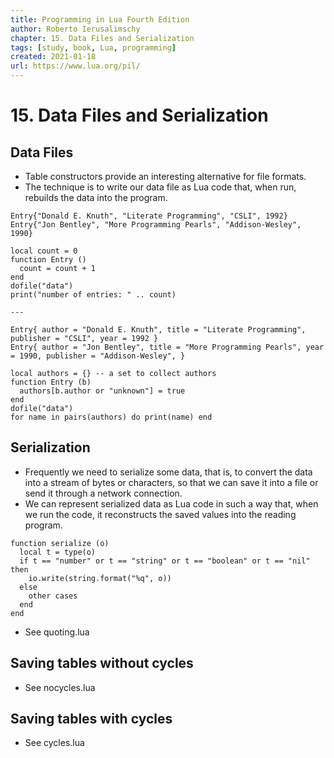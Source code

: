 ```yaml
---
title: Programming in Lua Fourth Edition
author: Roberto Ierusalimschy
chapter: 15. Data Files and Serialization
tags: [study, book, Lua, programming]
created: 2021-01-18
url: https://www.lua.org/pil/
---
```

# 15. Data Files and Serialization

## Data Files

* Table constructors provide an interesting alternative for file formats.
* The technique is to write our data file as Lua code that, when run, rebuilds the data into the program.

```
Entry{"Donald E. Knuth", "Literate Programming", "CSLI", 1992}
Entry{"Jon Bentley", "More Programming Pearls", "Addison-Wesley", 1990}

local count = 0
function Entry ()
  count = count + 1
end
dofile("data")
print("number of entries: " .. count)

---

Entry{ author = "Donald E. Knuth", title = "Literate Programming", publisher = "CSLI", year = 1992 }
Entry{ author = "Jon Bentley", title = "More Programming Pearls", year = 1990, publisher = "Addison-Wesley", }

local authors = {} -- a set to collect authors
function Entry (b)
  authors[b.author or "unknown"] = true
end
dofile("data")
for name in pairs(authors) do print(name) end
```

## Serialization

* Frequently we need to serialize some data, that is, to convert the data into a stream of bytes or characters, so that we can save it into a file or send it through a network connection.
* We can represent serialized data as Lua code in such a way that, when we run the code, it reconstructs the saved values into the reading program.

```
function serialize (o)
  local t = type(o)
  if t == "number" or t == "string" or t == "boolean" or t == "nil" then
    io.write(string.format("%q", o))
  else
    other cases
  end
end
```

* See quoting.lua

## Saving tables without cycles

* See nocycles.lua

## Saving tables with cycles

* See cycles.lua
